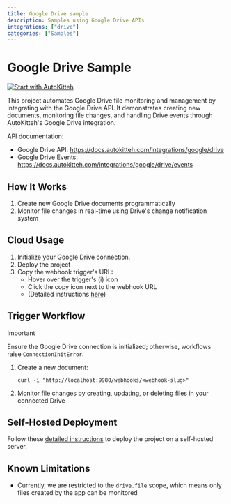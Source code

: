 ```yaml
---
title: Google Drive sample
description: Samples using Google Drive APIs
integrations: ["drive"]
categories: ["Samples"]
---
```


# Google Drive Sample

[![Start with AutoKitteh](https://autokitteh.com/assets/autokitteh-badge.svg)](https://app.autokitteh.cloud/template?name=samples/google/drive)

This project automates Google Drive file monitoring and management by integrating with the Google Drive API. It demonstrates creating new documents, monitoring file changes, and handling Drive events through AutoKitteh's Google Drive integration.

API documentation:

- Google Drive API: https://docs.autokitteh.com/integrations/google/drive
- Google Drive Events: https://docs.autokitteh.com/integrations/google/drive/events

## How It Works

1. Create new Google Drive documents programmatically
2. Monitor file changes in real-time using Drive's change notification system

## Cloud Usage

1. Initialize your Google Drive connection.
2. Deploy the project
3. Copy the webhook trigger's URL:
   - Hover over the trigger's (i) icon
   - Click the copy icon next to the webhook URL
   - (Detailed instructions [here](https://docs.autokitteh.com/get_started/deployment#webhook-urls))

## Trigger Workflow

> [!IMPORTANT]
> Ensure the Google Drive connection is initialized; otherwise, workflows raise `ConnectionInitError`.

1. Create a new document:

   ```shell
   curl -i "http://localhost:9980/webhooks/<webhook-slug>"
   ```

2. Monitor file changes by creating, updating, or deleting files in your connected Drive

## Self-Hosted Deployment

Follow these [detailed instructions](https://docs.autokitteh.com/get_started/deployment) to deploy the project on a self-hosted server.

## Known Limitations

- Currently, we are restricted to the `drive.file` scope, which means only files created by the app can be monitored
